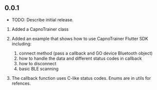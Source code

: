 ## 0.0.1

* TODO: Describe initial release.
1) Added a CapnoTrainer class 
2) Added an example that shows how to use CapnoTrainer Flutter SDK including: 
   1) connect method (pass a callback and GO device Bluetooth object)
   2) how to handle the data and different status codes in callback 
   3) how to disconnect 
   4) basic BLE scanning

3) The callback function uses C-like status codes. Enums are in utils for refences. 


